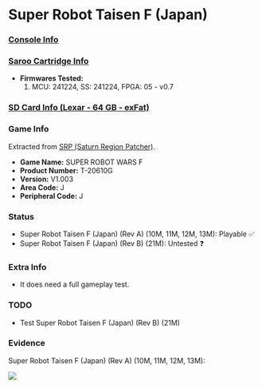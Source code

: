 # Super Robot Taisen F (Japan)

### [Console Info](../../../../../Info/Consoles/VA13/README.md)

### [Saroo Cartridge Info](../../../../../Info/Cartridges/GuangzhouSanStarOnlineShop/1.6/README.md)

- <b>Firmwares Tested:</b>
  1. MCU: 241224, SS: 241224, FPGA: 05 - v0.7

### [SD Card Info (Lexar - 64 GB - exFat)](../../../../../Info/SdCards/Lexar/64GB/exfat/README.md)

### Game Info

Extracted from [SRP (Saturn Region Patcher)](https://segaxtreme.net/resources/saturn-region-patcher.81/download).

- <b>Game Name:</b> SUPER ROBOT WARS F
- <b>Product Number:</b> T-20610G
- <b>Version:</b> V1.003
- <b>Area Code:</b> J
- <b>Peripheral Code:</b> J

### Status

- Super Robot Taisen F (Japan) (Rev A) (10M, 11M, 12M, 13M): Playable :white_check_mark:
- Super Robot Taisen F (Japan) (Rev B) (21M): Untested :question:

### Extra Info

- It does need a full gameplay test.

### TODO

- Test Super Robot Taisen F (Japan) (Rev B) (21M)

### Evidence

Super Robot Taisen F (Japan) (Rev A) (10M, 11M, 12M, 13M):

[![](https://img.youtube.com/vi/slhw5j7ZOQ4/0.jpg)](https://www.youtube.com/watch?v=slhw5j7ZOQ4)
